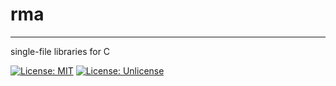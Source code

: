 # rma
-------------

single-file libraries for C

[![License: MIT](https://img.shields.io/badge/License-MIT-yellow.svg)](https://github.com/ryanavella/rma/blob/master/LICENSE-MIT) [![License: Unlicense](https://img.shields.io/badge/license-Unlicense-blue.svg)](https://github.com/ryanavella/rma/blob/master/LICENSE-UNLICENSE)
